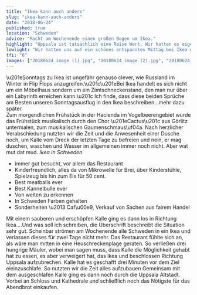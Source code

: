 ```yaml
---
title: "Ikea kann auch anders"
slug: "ikea-kann-auch-anders"
date: "2018-06-24"
published: true
location: "Schweden"
advice: "Macht am Wochenende einen großen Bogen um Ikea."
highlight: "Uppsala ist tatsächlich eine Reise Wert. Wir hatten es eigentlich nicht eingeplant, waren dann aber umso überraschter, wie schön es war."
lowlight: "Wir hatten uns auf ein schönes entspanntes Mittag bei Ikea gefreut. Da aber an einen Sonntag sich ganz Schweden im Ikea trifft war es die Hölle und wir sind geflüchtet."
tfi: "6"
images: ["20180624_image (1).jpg", "20180624_image (2).jpg", "20180624_image (3).jpg", "20180624_image (4).jpg"]
---
```


\u201eSonntags zu Ikea ist ungefähr genauso clever, wie Russland im Winter in Flip Flops anzugreifen.\u201c\u201eBei Ikea handelt es sich nicht um ein Möbelhaus sondern um ein Zimtschneckenstand, den man nur über ein Labyrinth erreichen kann.\u201c
Ich finde, dass diese beiden Sprüche am Besten unseren Sonntagsausflug in den Ikea beschreiben...mehr dazu später.<br>Zum morgendlichen Frühstück in der Hacienda im Vogelbeerengebiet wurde das Frühstück musikalisch durch den Chor \u201eCactus\u201c aus Görlitz untermalen, zum musikalischen Gaumenschmaus\uf04a. Nach herzlicher Verabschiedung nutzten wir die Zeit und die Anwesenheit einer Dusche noch, um Kalle vom Dreck der letzten Tage zu befreien und nein, er mag duschen, waschen und Wasser im allgemeinen immer noch nicht. Aber wat mut dat mud.
<i>Ikea in Schweden</i>
<ul><li>immer gut besucht, vor allem das Restaurant</li><li>Kinderfreundlich, alles da von Mikrowelle für Brei, über Kinderstühle, Spielzeug bis hin zum Eis für 50 cent.</li><li>Best meatballs ever</li><li>Best Kannelbulle ever</li><li>Von weiten zu erkennen</li><li>In Schweden Farben gehalten</li><li>Sonderheiten \u2013 Caf\u00e9, Verkauf von Sachen aus fairem Handel</li></ul>Mit einem sauberen und erschöpfen Kalle ging es dann los in Richtung Ikea....Und was soll ich schreiben, die Überschrift beschreibt die Situation sehr gut. Scheinbar strömen am Wochenende alle Schweden in ein Ikea und verlassen dieses für zwei Tage nicht mehr. Das Restaurant fühlte sich an, als wäre man mitten in eine Heuschreckenplage geraten. So verließen drei hungrige Mäuler, wobei man sagen muss, dass Kalle die Möglichkeit gehabt hat zu essen, es aber verweigert hat, das Ikea und beschlossen Richtung Uppsala aufzubrechen. Kalle hat es geschafft drei Minuten vor dem Ziel eieinzuschlafe. So nutzten wir die Zeit alles aufzubauen
Gemeinsam mit dem ausgeschlafen Kalle ging es dann noch durch die Uppsala Altstadt. Vorbei an Schloss und Kathedrale und schließlich noch das Nötigste für das Abendbrot einkaufen.